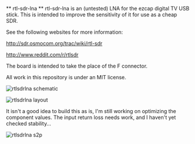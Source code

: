 ** rtl-sdr-lna **
rtl-sdr-lna is an (untested) LNA for the ezcap digital TV USB stick.
This is intended to improve the sensitivity of it for use as a cheap SDR.

See the following websites for more information:

http://sdr.osmocom.org/trac/wiki/rtl-sdr

http://www.reddit.com/r/rtlsdr

The board is intended to take the place of the F connector.  

All work in this repository is under an MIT license.

![rtlsdrlna schematic](http://kl1xf.org/rtlsdr_lna_sch.png)

![rtlsdrlna layout](http://kl1xf.org/rtlsdr_lna_brd.png)


It isn't a good idea to build this as is, I'm still working on optimizing the component values.
The input return loss needs work, and I haven't yet checked stability... 

![rtlsdrlna s2p](http://kl1xf.org/rtl_sdr_lna_s2p.png)

